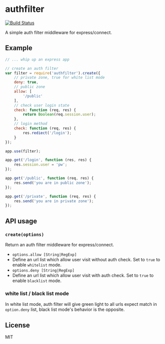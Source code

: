 # authfilter

[![Build Status](https://travis-ci.org/perfectworks/node-authfilter.png?branch=master)](https://travis-ci.org/perfectworks/node-authfilter)

A simple auth filter middleware for express/connect.

## Example

``` js
// ... whip up an express app

// create an auth filter
var filter = require('authfilter').create({
    // private zone, true for white list mode
    deny: true,
    // public zone
    allow: [
        '/public'
    ],
    // check user login state
    check: function (req, res) {
        return Boolean(req.session.user);
    },
    // login method
    check: function (req, res) {
        res.rediect('/login');
    }
});

app.use(filter);

app.get('/login', function (res, res) {
    res.session.user = 'pw';
});

app.get('/public', function (req, res) {
    res.send('you are in public zone');
});

app.get('/private', function (req, res) {
    res.send('you are in private zone');
});
```

## API usage

### `create(options)`

Return an auth filter middleware for express/connect.

* `options.allow [String|RegExp]`
 * Define an url list which allow user visit without auth check. Set to `true` to enable `whitelist` mode.
* `options.deny [String|RegExp]`
 * Define an url list which allow user visit with auth check. Set to `true` to enable `blacklist` mode.

### white list / black list mode

In white list mode, auth filter will give green light to all urls expect match in `option.deny` list, black list mode's behavior is the opposite.

## License

MIT
